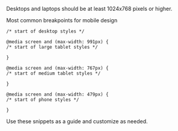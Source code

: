 Desktops and laptops should be at least 1024x768 pixels or higher.

Most common breakpoints for mobile design

    /* start of desktop styles */

    @media screen and (max-width: 991px) {
    /* start of large tablet styles */

    }

    @media screen and (max-width: 767px) {
    /* start of medium tablet styles */

    }

    @media screen and (max-width: 479px) {
    /* start of phone styles */

    }

Use these snippets as a guide and customize as needed.

